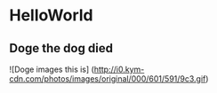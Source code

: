 # HelloWorld
## Doge the dog died
![Doge images this is]
(http://i0.kym-cdn.com/photos/images/original/000/601/591/9c3.gif)
